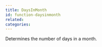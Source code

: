 ```yaml
---
title: DaysInMonth
id: function-daysinmonth
related:
categories:
---
```


Determines the number of days in a month.
